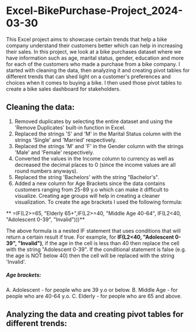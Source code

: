 # Excel-BikePurchase-Project_2024-03-30

This Excel project aims to showcase certain trends that help a bike company understand their customers better which can help in increasing their sales. In this project, we look at a bike purchases dataset where we have information such as age, marital status, gender, education and more for each of the customers who made a purchase from a bike company. I started with cleaning the data, then analyzing it and creating pivot tables for different trends that can shed light on a customer's preferences and choices when it comes to buying a bike. I then used those pivot tables to create a bike sales dashboard for stakeholders.

## Cleaning the data:

1. Removed duplicates by selecting the entire dataset and using the 'Remove Duplicates' built-in function in Excel. 
2. Replaced the strings 'S' and 'M' in the Marital Status column with the strings 'Single' and 'Married' respectively.
3. Replaced the strings 'M' and 'F' in the Gender column with the strings 'Male' and 'Female' respectively.
4. Converted the values in the Income column to currency as well as decreased the decimal places to 0 (since the income values are all round numbers anyways).
5. Replaced the string 'Bachelors' with the string "Bachelor's".
6. Added a new column for Age Brackets since the data contains customers ranging from 25-89 y.o which can make it difficult to visualize. Creating age groups will help in creating a cleaner visualization. To create the age brackets I used the following formula:

**   =IF(L2>=65, "Elderly 65+",IF(L2>=40, "Middle Age 40-64", IF(L2<40, "Adolescent 0-39", "Invalid")))**

The above formula is a nested IF statement that uses conditions that will return a certain result if true. For example, for **IF(L2<40, "Adolescent 0-39", "Invalid")**, if the age in the cell is less than 40 then replace the cell with the string "Adolescent 0-39". If the conditional statement is false (e.g. the age is NOT below 40) then the cell will be replaced with the string 'Invalid'.

##### Age brackets:
A. Adolescent - for people who are 39 y.o or below.
B. Middle Age - for people who are 40-64 y.o.
C. Elderly - for people who are 65 and above.

## Analyzing the data and creating pivot tables for different trends:
